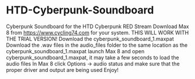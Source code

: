 # HTD-Cyberpunk-Soundboard
Cyberpunk Soundboard for the HTD Cyberpunk RED Stream
Download Max 8 from https://www.cycling74.com for your system. THIS WILL WORK WITH THE TRIAL VERSION!
Download the cyberpunk_soundboard_1.maxpat
Download the .wav files in the audio_files folder to the same location as the cyberpunk_soundboard_1.maxpat
launch Max 8 and open cyberpunk_soundboard_1.maxpat, it may take a few seconds to load the audio files
In Max 8 click Options -> audio status and make sure that the proper driver and output are being used
Enjoy!

